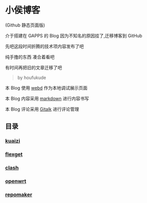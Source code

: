 # 小侯博客 

(Github 静态页面版)

介于搭建在 GAPPS 的 Blog 因为不知名的原因挂了,迁移博客到 GitHub

先吧这段时间折腾的技术项内容发布了吧

纯手撸的东西 凑合着看吧

有时间再把旧的文章迁移了吧

>by houfukude

本 Blog 使用 [webd](https://gwgw.ga/fidx.html#/webd/) 作为本地调试展示页面

本 Blog 内容采用 [markdown](https://markdown.com.cn/basic-syntax/) 进行内容书写

本 Blog 评论采用 [Gitalk](https://github.com/gitalk/gitalk) 进行评论管理

## 目录

### [kuaizi](index.html?p=kuaizi)

### [flexget](index.html?p=flexget)

### [clash](index.html?p=clash)

### [openwrt](index.html?p=openwrt)

### [repomaker](index.html?p=repomaker)



